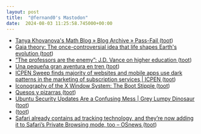 ```yaml
---
layout: post
title:  "@fernand0's Mastodon"
date:  2024-08-03 11:25:58.745000+00:00
---
```

*  [Tanya Khovanova's Math Blog  » Blog Archive   » Pass-Fail ](https://blog.tanyakhovanova.com/2024/07/pass-fail) ([toot](https://mastodon.social/@fernand0/112897842134605711))
*  [Gaia theory: The once-controversial idea that life shapes Earth's evolution ](https://bigthink.com/13-8/gaia-theory-the-once-controversial-idea-that-life-shapes-earths-evolution) ([toot](https://mastodon.social/@fernand0/112897634546580777))
*  [“The professors are the enemy”: J.D. Vance on higher education ](https://bryanalexander.org/politics/the-professors-are-the-enemy-j-d-vance-on-higher-education) ([toot](https://mastodon.social/@fernand0/112897438412750399))
*  [Una pequeña gran aventura en tren ](https://www.jotdown.es/2024/07/una-pequena-gran-aventura-en-tren) ([toot](https://mastodon.social/@fernand0/112897151492002894))
*  [ICPEN Sweep finds majority of websites and mobile apps use dark patterns in the marketing of subscription services \| ICPEN ](https://icpen.org/news/136) ([toot](https://mastodon.social/@fernand0/112896995942999146))
*  [Iconography of the X Window System: The Boot Stipple ](https://matttproud.com/blog/posts/x-window-system-boot-stipple.htm) ([toot](https://mastodon.social/@fernand0/112896224326507851))
*  [Quesos y pizarras ](https://www.flickr.com/photos/fernand0/53895371360) ([toot](https://mastodon.social/@fernand0/112895542226883295))
*  [Ubuntu Security Updates Are a Confusing Mess \| Grey Lumpy Dinosaur ](https://gld.mcphail.uk/posts/ubuntu-security-updates-are-a-confusing-mess) ([toot](https://mastodon.social/@fernand0/112895402246633980))
*  [ ](https://mastodon.social/@jartigag) ([toot](https://mastodon.social/@fernand0/112894511446069735))
*  [Safari already contains ad tracking technology, and they’re now adding it to Safari’s Private Browsing mode, too  –  OSnews ](https://www.osnews.com/story/140252/safari-already-contains-ad-tracking-technology-and-theyre-now-adding-it-to-safaris-private-browsing-mode-too) ([toot](https://mastodon.social/@fernand0/112893513388246572))
